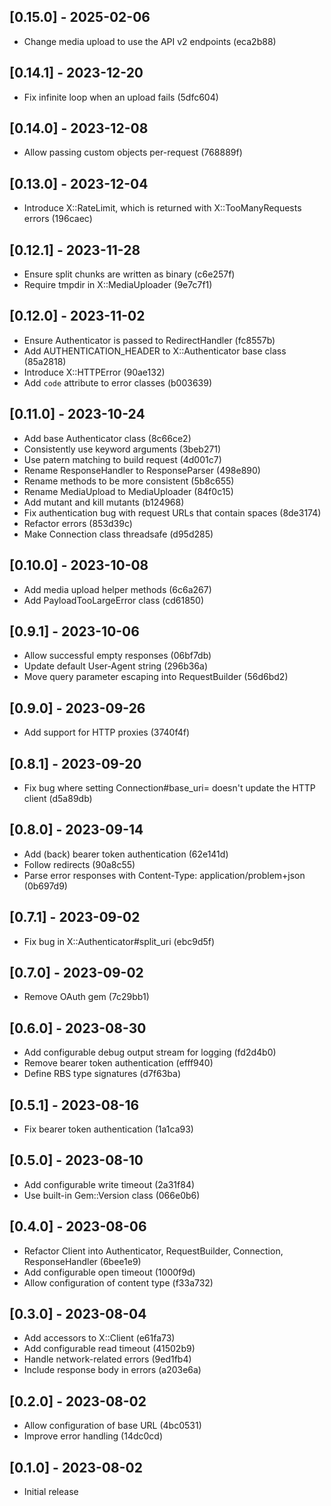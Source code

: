 ## [0.15.0] - 2025-02-06
* Change media upload to use the API v2 endpoints (eca2b88)

## [0.14.1] - 2023-12-20
* Fix infinite loop when an upload fails (5dfc604)

## [0.14.0] - 2023-12-08
* Allow passing custom objects per-request (768889f)

## [0.13.0] - 2023-12-04
* Introduce X::RateLimit, which is returned with X::TooManyRequests errors (196caec)

## [0.12.1] - 2023-11-28
* Ensure split chunks are written as binary (c6e257f)
* Require tmpdir in X::MediaUploader (9e7c7f1)

## [0.12.0] - 2023-11-02
* Ensure Authenticator is passed to RedirectHandler (fc8557b)
* Add AUTHENTICATION_HEADER to X::Authenticator base class (85a2818)
* Introduce X::HTTPError (90ae132)
* Add `code` attribute to error classes (b003639)

## [0.11.0] - 2023-10-24

* Add base Authenticator class (8c66ce2)
* Consistently use keyword arguments (3beb271)
* Use patern matching to build request (4d001c7)
* Rename ResponseHandler to ResponseParser (498e890)
* Rename methods to be more consistent (5b8c655)
* Rename MediaUpload to MediaUploader (84f0c15)
* Add mutant and kill mutants (b124968)
* Fix authentication bug with request URLs that contain spaces (8de3174)
* Refactor errors (853d39c)
* Make Connection class threadsafe (d95d285)

## [0.10.0] - 2023-10-08

* Add media upload helper methods (6c6a267)
* Add PayloadTooLargeError class (cd61850)

## [0.9.1] - 2023-10-06

* Allow successful empty responses (06bf7db)
* Update default User-Agent string (296b36a)
* Move query parameter escaping into RequestBuilder (56d6bd2)

## [0.9.0] - 2023-09-26

* Add support for HTTP proxies (3740f4f)

## [0.8.1] - 2023-09-20

* Fix bug where setting Connection#base_uri= doesn't update the HTTP client (d5a89db)

## [0.8.0] - 2023-09-14

* Add (back) bearer token authentication (62e141d)
* Follow redirects (90a8c55)
* Parse error responses with Content-Type: application/problem+json (0b697d9)

## [0.7.1] - 2023-09-02

* Fix bug in X::Authenticator#split_uri (ebc9d5f)

## [0.7.0] - 2023-09-02

* Remove OAuth gem (7c29bb1)

## [0.6.0] - 2023-08-30

* Add configurable debug output stream for logging (fd2d4b0)
* Remove bearer token authentication (efff940)
* Define RBS type signatures (d7f63ba)

## [0.5.1] - 2023-08-16

* Fix bearer token authentication (1a1ca93)

## [0.5.0] - 2023-08-10

* Add configurable write timeout (2a31f84)
* Use built-in Gem::Version class (066e0b6)

## [0.4.0] - 2023-08-06

* Refactor Client into Authenticator, RequestBuilder, Connection, ResponseHandler (6bee1e9)
* Add configurable open timeout (1000f9d)
* Allow configuration of content type (f33a732)

## [0.3.0] - 2023-08-04

* Add accessors to X::Client (e61fa73)
* Add configurable read timeout (41502b9)
* Handle network-related errors (9ed1fb4)
* Include response body in errors (a203e6a)

## [0.2.0] - 2023-08-02

* Allow configuration of base URL (4bc0531)
* Improve error handling (14dc0cd)

## [0.1.0] - 2023-08-02

* Initial release
